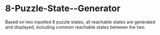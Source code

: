 # 8-Puzzle-State--Generator
Based on two inputted 8 puzzle states, all reachable states are generated and displayed, including common reachable states between the two.
